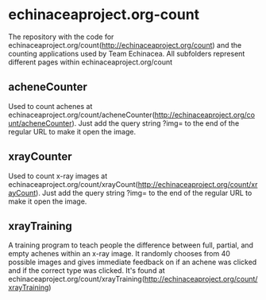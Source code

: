 # echinaceaproject.org-count
The repository with the code for
echinaceaproject.org/count(http://echinaceaproject.org/count) and the
counting applications used by Team Echinacea. All subfolders represent different
pages within echinaceaproject.org/count

## acheneCounter
Used to count achenes at
echinaceaproject.org/count/acheneCounter(http://echinaceaproject.org/count/acheneCounter).
Just add the query string ?img=<URL-to-image> to the end of the regular URL to
make it open the image.

## xrayCounter
Used to count x-ray images at
echinaceaproject.org/count/xrayCount(http://echinaceaproject.org/count/xrayCount).
Just add the query string ?img=<URL-to-image> to the end of the regular URL to
make it open the image.

## xrayTraining
A training program to teach people the difference between full, partial, and
empty achenes within an x-ray image. It randomly chooses from 40 possible images
and gives immediate feedback on if an achene was clicked and if the correct
type was clicked. It's found at
echinaceaproject.org/count/xrayTraining(http://echinaceaproject.org/count/xrayTraining)
